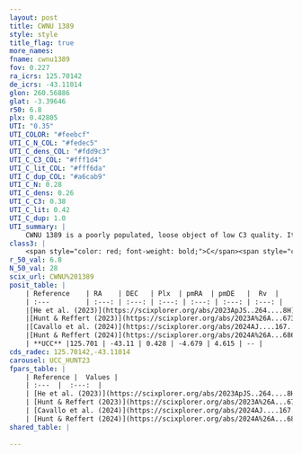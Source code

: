 ```yaml
---
layout: post
title: CWNU 1389
style: style
title_flag: true
more_names: 
fname: cwnu1389
fov: 0.227
ra_icrs: 125.70142
de_icrs: -43.11014
glon: 260.56886
glat: -3.39646
r50: 6.8
plx: 0.42805
UTI: "0.35"
UTI_COLOR: "#feebcf"
UTI_C_N_COL: "#fedec5"
UTI_C_dens_COL: "#fdd9c3"
UTI_C_C3_COL: "#fff1d4"
UTI_C_lit_COL: "#fff6da"
UTI_C_dup_COL: "#a6cab9"
UTI_C_N: 0.28
UTI_C_dens: 0.26
UTI_C_C3: 0.38
UTI_C_lit: 0.42
UTI_C_dup: 1.0
UTI_summary: |
    CWNU 1389 is a poorly populated, loose object of low C3 quality. It was recently reported in the literature.
class3: |
    <span style="color: red; font-weight: bold;">C</span><span style="color: #FFC300; font-weight: bold;">B</span>
r_50_val: 6.8
N_50_val: 28
scix_url: CWNU%201389
posit_table: |
    | Reference    | RA    | DEC   | Plx  | pmRA  | pmDE   |  Rv  |
    | :---         | :---: | :---: | :---: | :---: | :---: | :---: |
    |[He et al. (2023)](https://scixplorer.org/abs/2023ApJS..264....8H) | 125.728 | -43.123 | 0.433 | -4.689 | 4.602 | -- |
    |[Hunt & Reffert (2023)](https://scixplorer.org/abs/2023A%26A...673A.114H) | 125.683 | -42.998 | 0.439 | -4.612 | 4.677 | 25.654 |
    |[Cavallo et al. (2024)](https://scixplorer.org/abs/2024AJ....167...12C) | 125.629 | -43.031 | 0.443 | -- | -- | -- |
    |[Hunt & Reffert (2024)](https://scixplorer.org/abs/2024A%26A...686A..42H) | 125.683 | -42.998 | 0.439 | -4.612 | 4.677 | 25.654 |
    | **UCC** |125.701 | -43.11 | 0.428 | -4.679 | 4.615 | -- | 
cds_radec: 125.70142,-43.11014
carousel: UCC_HUNT23
fpars_table: |
    | Reference |  Values |
    | :---  |  :---:  |
    | [He et al. (2023)](https://scixplorer.org/abs/2023ApJS..264....8H) | `A0=3.15, m-M=11.8, logAge=7.25` |
    | [Hunt & Reffert (2023)](https://scixplorer.org/abs/2023A%26A...673A.114H) | `AV50=2.675, diffAV50=2.277, MOD50=11.585, logAge50=7.718` |
    | [Cavallo et al. (2024)](https://scixplorer.org/abs/2024AJ....167...12C) | `AV50=2.57, dMod50=11.63, logAge50=8.1, [Fe/H]50=0.55` |
    | [Hunt & Reffert (2024)](https://scixplorer.org/abs/2024A%26A...686A..42H) | `MassJ=217.73` |
shared_table: |
    
---
```

